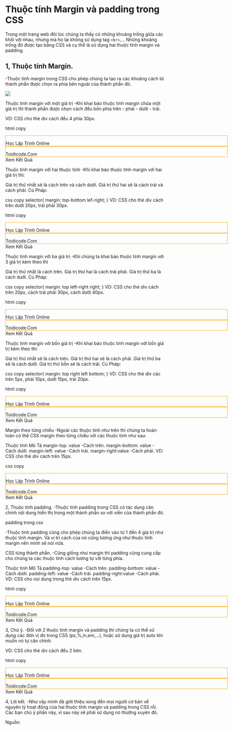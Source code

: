 # Thuộc tính Margin và padding trong CSS

Trong một trang web đôi lúc chúng ta thấy có những khoảng trống giữa các khối với nhau, nhưng mà họ lại không sử dụng tag `<br>`,... Những khoảng trống đó được tạo bằng CSS và cụ thể là sử dụng hai thuộc tính margin và padding.


## 1, Thuộc tính Margin.

-Thuộc tính margin trong CSS cho phép chúng ta tạo ra các khoảng cách từ thành phần được chọn ra phía bên ngoài của thành phần đó.

![](/pictures/margin-trong-css.png)

Thuộc tính margin với một giá trị
-Khi khai báo thuộc tính margin chứa một giá trị thì thành phần được chọn cách đều bốn phía trên - phải - dưới - trái.

VD: CSS cho thẻ div cách đều 4 phía 30px.

html
copy
<!DOCTYPE html>
<html>
<head>
    <meta charset="utf-8">
    <meta http-equiv="X-UA-Compatible" content="IE=edge">
    <title>Toidicode margin padding</title>
    <style type="text/css">
        div{
            margin: 20px;
            /*Tạo viền cho dễ nhận biết*/
            border: 1px solid orange;
        }
    </style>
</head>
<body>
    <div>Học Lập Trình Online</div>
    <div>Toidicode.Com</div>
</body>
</html>
Xem Kết Quả

Thuộc tính margin với hai thuộc tính
-Khi khai báo thuộc tính margin với hai giá trị thì:

Giá trị thứ nhất sẽ là cách trên và cách dưới.
Giá trị thứ hai sẽ là cách trái và cách phải.
Cú Pháp:

css
copy
selector{
    margin: top-bottom lef-right;
}
VD: CSS cho thẻ div cách trên dưới 20px, trái phải 30px.

html
copy
<!DOCTYPE html>
<html>
<head>
    <meta charset="utf-8">
    <meta http-equiv="X-UA-Compatible" content="IE=edge">
    <title>Toidicode margin padding</title>
    <style type="text/css">
        div{
            margin: 20px 30px;
            /*Tạo viền cho dễ nhận biết*/
            border: 1px solid orange;
        }
    </style>
</head>
<body>
    <div>Học Lập Trình Online</div>
    <div>Toidicode.Com</div>
</body>
</html>
Xem Kết Quả

Thuộc tính margin với ba giá trị
-Khi chúng ta khai báo thuộc tính margin với 3 giá trị kèm theo thì

Giá trị thứ nhất là cách trên.
Giá trị thứ hai là cách trái phải.
Giá trị thứ ba là cách dưới.
Cú Pháp:

css
copy
selector{
    margin: top left-right right;
}
VD: CSS cho thẻ div cách trên 20px, cách trái phải 30px, cách dưới 40px.

html
copy
<!DOCTYPE html>
<html>
<head>
    <meta charset="utf-8">
    <meta http-equiv="X-UA-Compatible" content="IE=edge">
    <title>Toidicode margin padding</title>
    <style type="text/css">
        div{
            margin: 20px 30px 40px;
            /*Tạo viền cho dễ nhận biết*/
            border: 1px solid orange;
        }
    </style>
</head>
<body>
    <div>Học Lập Trình Online</div>
    <div>Toidicode.Com</div>
</body>
</html>
Xem Kết Quả

Thuộc tính margin với bốn giá trị
-Khi khai báo thuộc tính margin với bốn giá trị kèm theo thì:

Giá trị thứ nhất sẽ là cách trên.
Giá trị thứ hai sẽ là cách phải.
Giá trị thứ ba sẽ là cách dưới.
Giá trị thứ bốn sẽ là cách trái.
Cú Pháp:

css
copy
selector{
    margin: top right left bottom;
}
VD: CSS cho thẻ div các trên 5px, phải 10px, dưới 15px, trái 20px.

html
copy
<!DOCTYPE html>
<html>
<head>
    <meta charset="utf-8">
    <meta http-equiv="X-UA-Compatible" content="IE=edge">
    <title>Toidicode margin padding</title>
    <style type="text/css">
        div{
            margin: 5px 10px 45px 20px;
            /*Tạo viền cho dễ nhận biết*/
            border: 1px solid orange;
        }
    </style>
</head>
<body>
    <div>Học Lập Trình Online</div>
    <div>Toidicode.Com</div>
</body>
</html>
Xem Kết Quả

Margin theo từng chiều
-Ngoài các thuộc tính như trên thì chúng ta hoàn toàn có thể CSS margin theo từng chiều với các thuộc tính như sau:

Thuộc tính	Mô Tả
margin-top: value	-Cách trên.
margin-bottom: value	-Cách dưới.
margin-left: value	-Cách trái.
margin-right:value	-Cách phải.
VD: CSS cho thẻ div cách trên 15px.

css
copy
<!DOCTYPE html>
<html>
<head>
    <meta charset="utf-8">
    <meta http-equiv="X-UA-Compatible" content="IE=edge">
    <title>Toidicode margin padding</title>
    <style type="text/css">
        div{
            margin-top:15px;
            /*Tạo viền cho dễ nhận biết*/
            border: 1px solid orange;
            bor
        }
    </style>
</head>
<body>
    <div>Học Lập Trình Online</div>
    <div>Toidicode.Com</div>
</body>
</html>
Xem Kết Quả

2, Thuộc tính padding.
-Thuộc tính padding trong CSS có tác dụng căn chỉnh nội dung hiển thị trong một thành phần so với viền của thành phần đó.

padding trong css 

-Thuộc tính padding cũng cho phép chúng ta điền vào từ 1 đến 4 giá trị như thuộc tính margin. Và vị trí cách của nó cũng tương ứng như thuộc tính margin nên mình sẽ nói nữa.

CSS từng thành phần.
-Cũng giống như margin thì padding cũng cung cấp cho chúng ta các thuộc tính cách tương tự với từng phía.

Thuộc tính	Mô Tả
padding-top: value	-Cách trên.
padding-bottom: value	-Cách dưới.
padding-left: value	-Cách trái.
padding-right:value	-Cách phải.
VD: CSS cho nọi dung trong thẻ div cách trên 15px.

html
copy
<!DOCTYPE html>
<html>
<head>
    <meta charset="utf-8">
    <meta http-equiv="X-UA-Compatible" content="IE=edge">
    <title>Toidicode margin padding</title>
    <style type="text/css">
        div{
            padding-top: 15px;
            /*Tạo viền cho dễ nhận biết*/
            border: 1px solid orange;
        }
    </style>
</head>
<body>
    <div>Học Lập Trình Online</div>
    <div>Toidicode.Com</div>
</body>
</html>
Xem Kết Quả

3, Chú ý.
-Đối với 2 thuộc tính margin và padding thì chúng ta có thể sử dụng các đơn vị đo trong CSS (px,%,in,em,...), hoặc sử dụng giá trị auto khi muốn nó tự căn chỉnh.

VD: CSS cho thẻ div cách đều 2 bên.

html
copy
<!DOCTYPE html>
<html>
<head>
    <meta charset="utf-8">
    <meta http-equiv="X-UA-Compatible" content="IE=edge">
    <title>Toidicode margin padding</title>
    <style type="text/css">
        div{
            margin: 0 auto;
            width: 700px;
            /*Tạo viền cho dễ nhận biết*/
            border: 1px solid orange;
        }
    </style>
</head>
<body>
    <div>Học Lập Trình Online</div>
    <div>Toidicode.Com</div>
</body>
</html>
Xem Kết Quả

4, Lời kết.
-Như vậy mình đã giới thiệu xong đến mọi người cơ bản về nguyên lý hoạt động của hai thuộc tính margin và padding trong CSS rồi. Các bạn chú ý phần này, vì sau này sẽ phải sử dụng nó thường xuyên đó.


Nguồn: [](https://toidicode.com/thuoc-tinh-margin-va-padding-trong-css-169.html)